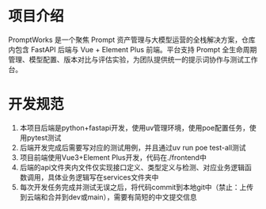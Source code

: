 # 项目介绍

PromptWorks 是一个聚焦 Prompt 资产管理与大模型运营的全栈解决方案，仓库内包含 FastAPI 后端与 Vue + Element Plus 前端。平台支持 Prompt 全生命周期管理、模型配置、版本对比与评估实验，为团队提供统一的提示词协作与测试工作台。

# 开发规范

1. 本项目后端是python+fastapi开发，使用uv管理环境，使用poe配置任务，使用pytest测试
2. 后端开发完成后需要写对应的测试用例，并且通过uv run poe test-all测试
3. 项目前端使用Vue3+Element Plus开发，代码在./frontend中
4. 后端的api文件夹内文件仅实现接口定义、类型定义与检测、对应业务逻辑函数调用，具体业务逻辑写在services文件夹中
5. 每次开发任务完成并测试无误之后，将代码commit到本地git中（禁止：上传到云端和合并到dev或main），需要有简短的中文提交信息